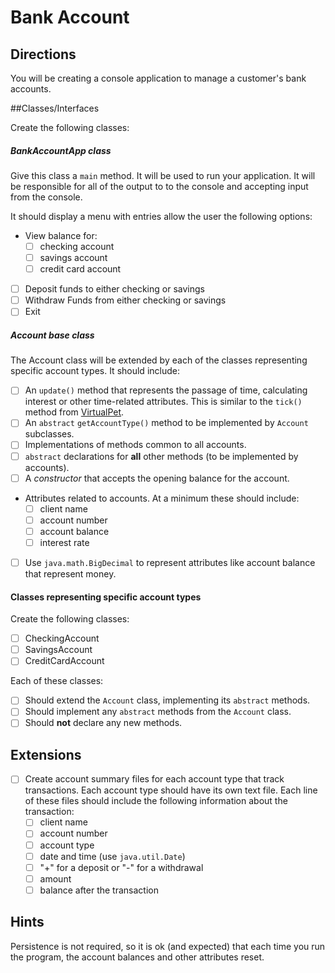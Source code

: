 # Bank Account

## Directions

You will be creating a console application to manage a customer's bank accounts.

##Classes/Interfaces

Create the following classes:

##### BankAccountApp class

Give this class a `main` method. It will be used to run your application. It will be responsible for all of the output to to the console and accepting input from the console.

It should display a menu with entries allow the user the following options:

- View balance for:
  - [ ] checking account
  - [ ] savings account
  - [ ] credit card account
- [ ] Deposit funds to either checking or savings
- [ ] Withdraw Funds from either checking or savings
- [ ] Exit

##### Account base class

The Account class will be extended by each of the classes representing specific account types. It should include:

- [ ] An `update()` method that represents the passage of time, calculating interest or other time-related attributes. This is similar to the `tick()` method from [VirtualPet](virtual-pet.md).
- [ ] An `abstract` `getAccountType()` method to be implemented by `Account` subclasses.
- [ ] Implementations of methods common to all accounts.
- [ ] `abstract` declarations for **all** other methods (to be implemented by accounts).
- [ ] A *constructor* that accepts the opening balance for the account.
- Attributes related to accounts. At a minimum these should include:
    - [ ] client name
    - [ ] account number
    - [ ] account balance
    - [ ] interest rate
- [ ] Use `java.math.BigDecimal` to represent attributes like account balance that represent money.

#### Classes representing specific account types

Create the following classes:

- [ ] CheckingAccount
- [ ] SavingsAccount
- [ ] CreditCardAccount

Each of these classes:

- [ ] Should extend the `Account` class, implementing its `abstract` methods.
- [ ] Should implement any `abstract` methods from the `Account` class.
- [ ] Should **not** declare any new methods.

## Extensions

- [ ] Create account summary files for each account type that track transactions. Each account type should have its own text file. Each line of these files should include the following information about the transaction:
  - [ ] client name
  - [ ] account number
  - [ ] account type
  - [ ] date and time (use `java.util.Date`)
  - [ ] "+" for a deposit or "-" for a withdrawal
  - [ ] amount
  - [ ] balance after the transaction

## Hints

Persistence is not required, so it is ok (and expected) that each time you run the program, the account balances and other attributes reset.